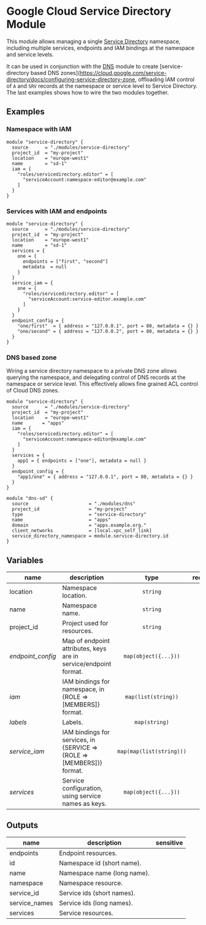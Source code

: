 # Google Cloud Service Directory Module

This module allows managing a single [Service Directory](https://cloud.google.com/service-directory) namespace, including multiple services, endpoints and IAM bindings at the namespace and service levels.

It can be used in conjunction with the [DNS](../dns) module to create [service-directory based DNS zones](https://cloud.google.com/service-directory/docs/configuring-service-directory-zone, offloading IAM control of `A` and `SRV` records at the namespace or service level to Service Directory. The last examples shows how to wire the two modules together.


## Examples

### Namespace with IAM

```hcl
module "service-directory" {
  source      = "./modules/service-directory"
  project_id  = "my-project"
  location    = "europe-west1"
  name        = "sd-1"
  iam = {
    "roles/servicedirectory.editor" = [
      "serviceAccount:namespace-editor@example.com"
    ]
  }
}
```

### Services with IAM and endpoints

```hcl
module "service-directory" {
  source      = "./modules/service-directory"
  project_id  = "my-project"
  location    = "europe-west1"
  name        = "sd-1"
  services = {
    one = {
      endpoints = ["first", "second"]
      metadata  = null
    }
  }
  service_iam = {
    one = {
      "roles/servicedirectory.editor" = [
        "serviceAccount:service-editor.example.com"
      ]
    }
  }
  endpoint_config = {
    "one/first"  = { address = "127.0.0.1", port = 80, metadata = {} }
    "one/second" = { address = "127.0.0.2", port = 80, metadata = {} }
  }
}
```

### DNS based zone

Wiring a service directory namespace to a private DNS zone allows querying the namespace, and delegating control of DNS records at the namespace or service level. This effectively allows fine grained ACL control of Cloud DNS zones.

```hcl
module "service-directory" {
  source      = "./modules/service-directory"
  project_id  = "my-project"
  location    = "europe-west1"
  name       = "apps"
  iam = {
    "roles/servicedirectory.editor" = [
      "serviceAccount:namespace-editor@example.com"
    ]
  }
  services = {
    app1 = { endpoints = ["one"], metadata = null }
  }
  endpoint_config = {
    "app1/one" = { address = "127.0.0.1", port = 80, metadata = {} }
  }
}

module "dns-sd" {
  source                      = "./modules/dns"
  project_id                  = "my-project"
  type                        = "service-directory"
  name                        = "apps"
  domain                      = "apps.example.org."
  client_networks             = [local.vpc_self_link]
  service_directory_namespace = module.service-directory.id
}

```

<!-- BEGIN TFDOC -->
## Variables

| name | description | type | required | default |
|---|---|:---: |:---:|:---:|
| location | Namespace location. | <code title="">string</code> | ✓ |  |
| name | Namespace name. | <code title="">string</code> | ✓ |  |
| project_id | Project used for resources. | <code title="">string</code> | ✓ |  |
| *endpoint_config* | Map of endpoint attributes, keys are in service/endpoint format. | <code title="map&#40;object&#40;&#123;&#10;address  &#61; string&#10;port     &#61; number&#10;metadata &#61; map&#40;string&#41;&#10;&#125;&#41;&#41;">map(object({...}))</code> |  | <code title="">{}</code> |
| *iam* | IAM bindings for namespace, in {ROLE => [MEMBERS]} format. | <code title="map&#40;list&#40;string&#41;&#41;">map(list(string))</code> |  | <code title="">{}</code> |
| *labels* | Labels. | <code title="map&#40;string&#41;">map(string)</code> |  | <code title="">{}</code> |
| *service_iam* | IAM bindings for services, in {SERVICE => {ROLE => [MEMBERS]}} format. | <code title="map&#40;map&#40;list&#40;string&#41;&#41;&#41;">map(map(list(string)))</code> |  | <code title="">{}</code> |
| *services* | Service configuration, using service names as keys. | <code title="map&#40;object&#40;&#123;&#10;endpoints &#61; list&#40;string&#41;&#10;metadata  &#61; map&#40;string&#41;&#10;&#125;&#41;&#41;">map(object({...}))</code> |  | <code title="">{}</code> |

## Outputs

| name | description | sensitive |
|---|---|:---:|
| endpoints | Endpoint resources. |  |
| id | Namespace id (short name). |  |
| name | Namespace name (long name). |  |
| namespace | Namespace resource. |  |
| service_id | Service ids (short names). |  |
| service_names | Service ids (long names). |  |
| services | Service resources. |  |
<!-- END TFDOC -->
